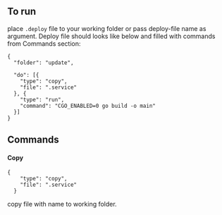 ## To run
place ```.deploy``` file to your working folder or pass deploy-file name as argument. Deploy file should looks like below and filled with commands from Commands section:
```
{
  "folder": "update",

  "do": [{
    "type": "copy",
    "file": ".service"
  }, {
    "type": "run",
    "command": "CGO_ENABLED=0 go build -o main"
  }]
}
```
## Commands
#### Copy
```
{
    "type": "copy",
    "file": ".service"
  }
```
copy file with name to working folder.